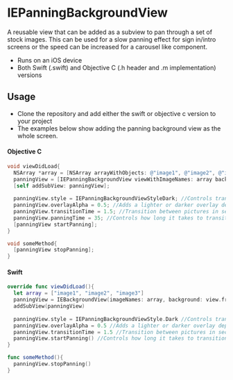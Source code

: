 # IEPanningBackgroundView
A reusable view that can be added as a subview to pan through a set of stock images. This can be used for a slow panning effect for sign in/intro screens or the speed can be increased for a carousel like component. 

- Runs on an iOS device
- Both Swift (.swift) and Objective C (.h header and .m implementation) versions

## Usage
- Clone the repository and add either the swift or objective c version to your project
- The examples below show adding the panning background view as the whole screen. 

#### Objective C
```objective-c
void viewDidLoad{
  NSArray *array = [NSArray arrayWithObjects: @"image1", @"image2", @"image3", nil];
  panningView = [IEPanningBackgroundView viewWithImageNames: array background: self.view.frame];
  [self addSubView: panningView];
  
  panningView.style = IEPanningBackgroundViewStyleDark; //Controls transition color and overlay color if applicable
  panningView.overlayAlpha = 0.5; //Adds a lighter or darker overlay depending on the style 
  panningView.transitionTime = 1.5; //Transition between pictures in seconds
  panningView.panningTime = 35; //Controls how long it takes to transition from each image
  [panningView startPanning];
}

void someMethod{
  [panningView stopPanning];
}
```

#### Swift
````swift
override func viewDidLoad(){
  let array = ["image1", "image2", "image3"]
  panningView = IEBackgroundView(imageNames: array, background: view.frame)
  addSubView(panningView)
  
  panningView.style = IEPanningBackgroundViewStyle.Dark //Controls transition color and overlay color if applicable
  panningView.overlayAlpha = 0.5 //Adds a lighter or darker overlay depending on the style 
  panningView.transitionTime = 1.5 //Transition between pictures in seconds
  panningView.startPanning() //Controls how long it takes to transition from each image
}

func someMethod(){
  panningView.stopPanning()
}
````

